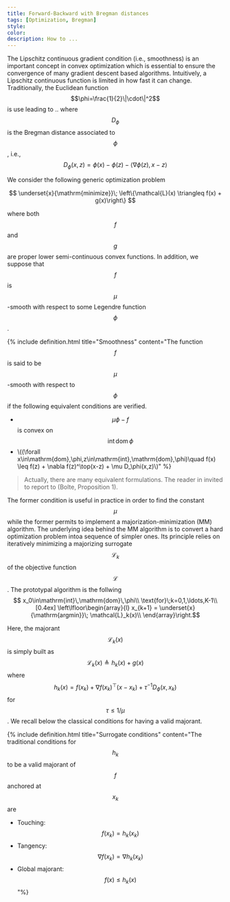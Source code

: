 ```yaml
---
title: Forward-Backward with Bregman distances
tags: [Optimization, Bregman]
style: 
color: 
description: How to ...
---
```



The Lipschitz continuous gradient condition (i.e., smoothness) is an important concept in convex optimization which is essential to ensure the convergence of many gradient descent based algorithms. Intuitively, a Lipschitz continuous function is limited in how fast it can change.
Traditionally, the Euclidean function $$\phi=\frac{1}{2}\|\cdot\|^2$$ is use leading to ..
where $$D_\phi$$ is the Bregman distance associated to $$\phi$$, i.e.,
$$D_\phi(x,z) = \phi(x) - \phi(z) - \langle \nabla\phi(z), x-z\rangle$$



We consider the following generic optimization problem

$$ \underset{x}{\mathrm{minimize}}\; \left\{\mathcal{L}(x) \triangleq f(x) + g(x)\right\} $$

where both $$f$$ and $$g$$ are proper lower semi-continuous convex functions. In addition, we suppose that $$f$$ is $$\mu$$-smooth with respect to some Legendre function $$\phi$$. 


{% include definition.html title="Smoothness" content="The function $$f$$ is said to be $$\mu$$-smooth with respect to $$\phi$$ if the following equivalent conditions are verified.
- $$\mu\phi-f$$ is convex on $$\mathrm{int}\,\mathrm{dom}\,\phi$$
- \\((\forall x\in\mathrm{dom}\,\phi,z\in\mathrm{int}\,\mathrm{dom}\,\phi)\quad f(x) \leq f(z) + \nabla f(z)^\top(x-z) + \mu D_\phi(x,z)\\)" %}

> Actually, there are many equivalent formulations. The reader in invited to report to (Bolte, Proposition 1).


The former condition is useful in practice in order to find the constant $$\mu$$ while the former permits to implement a majorization-minimization (MM) algorithm. The underlying idea behind the MM algorithm is to convert a hard optimization problem intoa sequence of simpler ones. Its principle relies on iteratively minimizing a majorizing surrogate $$\mathcal{L}_k$$ of the objective function $$\mathcal{L}$$. The prototypal algorithm is the follwing
$$ x_0\in\mathrm{int}\,\mathrm{dom}\,\phi\\
    \text{for}\;k=0,1,\ldots,K-1\\[0.4ex]
    \left\lfloor\begin{array}{l}
    x_{k+1} = \underset{x}{\mathrm{argmin}}\; \mathcal{L}_k(x)\\
    \end{array}\right.$$


Here, the majorant $$\mathcal{L}_k(x)$$ is simply built as $$\mathcal{L}_k(x)\triangleq h_k(x) + g(x)$$ where $$h_k(x) = f(x_k) + \nabla f(x_k)^\top(x-x_k) + \tau^{-1} D_\phi(x,x_k)$$ for $$\tau\leq 1/\mu$$. We recall below the classical conditions for having a valid majorant. 

{% include definition.html title="Surrogate conditions" content="The traditional conditions for $$h_k$$ to be a valid majorant of $$f$$ anchored at $$x_k$$ are
- Touching: $$f(x_k) = h_k(x_k)$$
- Tangency:  $$\nabla f(x_k) = \nabla h_k(x_k)$$
- Global majorant:  $$f(x) \leq h_k(x)$$"%}





